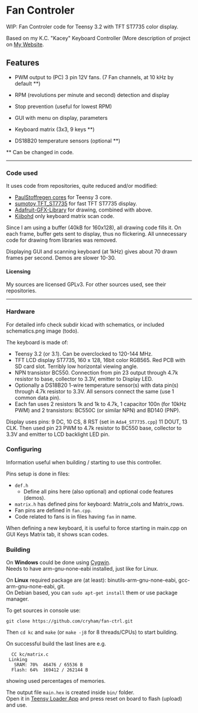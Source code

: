 Fan Controler
=============

WIP: Fan Controler code for Teensy 3.2 with TFT ST7735 color display.

Based on my K.C. "Kacey" Keyboard Controller (More description of project on [My Website](http://cryham.tuxfamily.org/portfolio/2018-k-c-controller).


## Features

* PWM output to (PC) 3 pin 12V fans.
  (7 Fan channels, at 10 kHz by default **)
* RPM (revolutions per minute and second) detection and display
* Stop prevention (useful for lowest RPM)

* GUI with menu on display, parameters
* Keyboard matrix (3x3, 9 keys **)

* DS18B20 temperature sensors (optional **)

** Can be changed in code.

---

### Code used

It uses code from repositories, quite reduced and/or modified:
* [PaulStoffregen cores](https://github.com/PaulStoffregen/cores/tree/master/teensy3) for Teensy 3 core.
* [sumotoy TFT_ST7735](https://github.com/sumotoy/TFT_ST7735/tree/1.0p1) for fast TFT ST7735 display.
* [Adafruit-GFX-Library](https://github.com/adafruit/Adafruit-GFX-Library) for drawing, combined with above.
* [Kiibohd](https://github.com/kiibohd/controller) only keyboard matrix scan code.

Since I am using a buffer (40kB for 160x128), all drawing code fills it. On each frame, buffer gets sent to display, thus no flickering.
All unnecessary code for drawing from libraries was removed.

Displaying GUI and scanning keyboard (at 1kHz) gives about 70 drawn frames per second. Demos are slower 10-30.

#### Licensing

My sources are licensed GPLv3. For other sources used, see their repositories.

---

### Hardware

For detailed info check subdir kicad with schematics, or included schematics.png image (todo).

The keyboard is made of:
* Teensy 3.2 (or 3.1). Can be overclocked to 120-144 MHz.
* TFT LCD display ST7735, 160 x 128, 16bit color RGB565. Red PCB with SD card slot. Terribly low horizontal viewing angle.
* NPN transistor BC550. Connection from pin 23 output through 4.7k resistor to base, collector to 3.3V, emitter to Display LED.
* Optionally a DS18B20 1-wire temperature sensor(s) with data pin(s) through 4.7k resistor to 3.3V. All sensors connect the same (use 1 common data pin).
* Each fan uses 2 resistors 1k and 1k to 4.7k, 1 capacitor 100n (for 10kHz PWM) and 2 transistors: BC550C (or similar NPN) and BD140 (PNP).

Display uses pins: 9 DC, 10 CS, 8 RST (set in `Ada4_ST7735.cpp`) 11 DOUT, 13 CLK.
Then used pin 23 PWM to 4.7k resistor to BC550 base, collector to 3.3V and emitter to LCD backlight LED pin.

### Configuring

Information useful when building / starting to use this controller.

Pins setup is done in files:
* `def.h`
  * Define all pins here (also optional) and optional code features (demos).
* `matrix.h` has defined pins for keyboard: Matrix_cols and Matrix_rows.
* Fan pins are defined in `fan.cpp`.
* Code related to fans is in files having `fan` in name.

When defining a new keyboard, it is useful to force starting in main.cpp on GUI Keys Matrix tab, it shows scan codes.

### Building

On **Windows** could be done using [Cygwin](https://www.cygwin.com/).  
Needs to have arm-gnu-none-eabi installed, just like for Linux.

On **Linux** required package are (at least): binutils-arm-gnu-none-eabi, gcc-arm-gnu-none-eabi, git.  
On Debian based, you can `sudo apt-get install` them or use package manager.


To get sources in console use:
```
git clone https://github.com/cryham/fan-ctrl.git
```
Then `cd kc` and `make` (or `make -j8` for 8 threads/CPUs) to start building.

On successful build the last lines are e.g.
```
  CC kc/matrix.c
 Linking 
   SRAM: 70%  46476 / 65536 B
  Flash: 64%  169412 / 262144 B
```
showing used percentages of memories.

The output file `main.hex` is created inside `bin/` folder.  
Open it in [Teensy Loader App](https://www.pjrc.com/teensy/loader.html) and press reset on board to flash (upload) and use.
